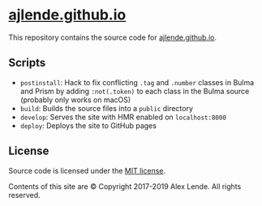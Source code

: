 # [ajlende.github.io](http://ajlende.github.io)

This repository contains the source code for [ajlende.github.io](http://ajlende.github.io).

## Scripts

- `postinstall`: Hack to fix conflicting `.tag` and `.number` classes in Bulma and Prism by adding `:not(.token)` to each class in the Bulma source (probably only works on macOS)
- `build`: Builds the source files into a `public` directory
- `develop`: Serves the site with HMR enabled on `localhost:8000`
- `deploy`: Deploys the site to GitHub pages

## License

Source code is licensed under the [MIT license](http://opensource.org/licenses/mit-license.php).

Contents of this site are © Copyright 2017-2019 Alex Lende. All rights reserved.
